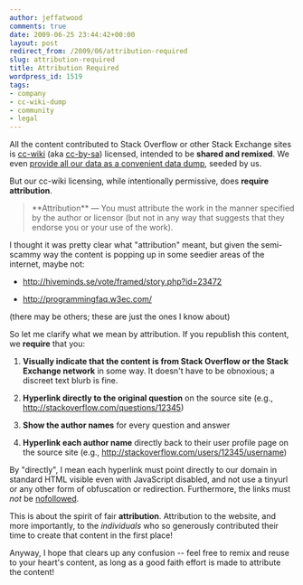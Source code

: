 ```yaml
---
author: jeffatwood
comments: true
date: 2009-06-25 23:44:42+00:00
layout: post
redirect_from: /2009/06/attribution-required
slug: attribution-required
title: Attribution Required
wordpress_id: 1519
tags:
- company
- cc-wiki-dump
- community
- legal
---
```



All the content contributed to Stack Overflow or other Stack Exchange sites is [cc-wiki](http://creativecommons.org/licenses/by-sa/3.0/) (aka [cc-by-sa](http://creativecommons.org/licenses/by-sa/3.0/)) licensed, intended to be **shared and remixed**. We even [provide all our data as a convenient data dump](http://blog.stackoverflow.com/2009/06/stack-overflow-creative-commons-data-dump/), seeded by us.



But our cc-wiki licensing, while intentionally permissive, does **require attribution**.





<blockquote>
**Attribution** — You must attribute the work in the manner specified by the author or licensor (but not in any way that suggests that they endorse you or your use of the work). 
</blockquote>





I thought it was pretty clear what "attribution" meant, but given the semi-scammy way the content is popping up in some seedier areas of the internet, maybe not:







  * http://hiveminds.se/vote/framed/story.php?id=23472 

  * http://programmingfaq.w3ec.com/




(there may be others; these are just the ones I know about)



So let me clarify what we mean by attribution. If you republish this content, we **require** that you:







  1. **Visually indicate that the content is from Stack Overflow or the Stack Exchange network** in some way. It doesn't have to be obnoxious; a discreet text blurb is fine.

  2. **Hyperlink directly to the original question** on the source site  (e.g., http://stackoverflow.com/questions/12345)

  3. **Show the author names** for every question and answer

  4. **Hyperlink each author name** directly back to their user profile page on the source site (e.g., http://stackoverflow.com/users/12345/username)




By "directly", I mean each hyperlink must point directly to our domain in standard HTML visible even with JavaScript disabled, and not use a tinyurl or any other form of obfuscation or redirection. Furthermore, the links must _not_ be [nofollowed](http://googleblog.blogspot.com/2005/01/preventing-comment-spam.html).



This is about the spirit of fair **attribution**. Attribution to the website, and more importantly, to the _individuals_ who so generously contributed their time to create that content in the first place!



Anyway, I hope that clears up any confusion -- feel free to remix and reuse to your heart's content, as long as a good faith effort is made to attribute the content!

